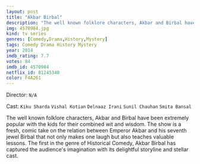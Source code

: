 ```yaml
---
layout: post
title: "Akbar Birbal"
description: "The well known folklore characters, Akbar and Birbal have been extremely popular with the kids for their combined wit and wisdom. The show is a fresh, comic take on the relation between Emperor Akbar and his seventh jewel Birbal that not only makes one laugh but also teaches valuable lessons. The first in the genre of Historical Comedy, Akbar Birbal has captured the audience's imagination with its delightful storyline and stellar cast..."
img: 4570984.jpg
kind: tv series
genres: [Comedy,Drama,History,Mystery]
tags: Comedy Drama History Mystery 
year: 2014
imdb_rating: 7.7
votes: 84
imdb_id: 4570984
netflix_id: 81245348
color: F4A261
---
```

Director: `N/A`  

Cast: `Kiku Sharda` `Vishal Kotian` `Delnaaz Irani` `Sunil Chauhan` `Smita Bansal` 

The well known folklore characters, Akbar and Birbal have been extremely popular with the kids for their combined wit and wisdom. The show is a fresh, comic take on the relation between Emperor Akbar and his seventh jewel Birbal that not only makes one laugh but also teaches valuable lessons. The first in the genre of Historical Comedy, Akbar Birbal has captured the audience's imagination with its delightful storyline and stellar cast.